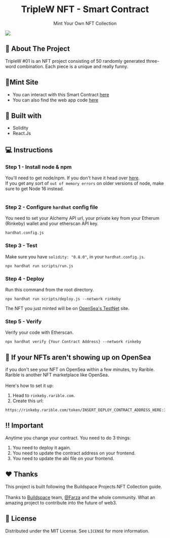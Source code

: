 <h1 align="center">TripleW NFT - Smart Contract</h1>
<p align="center">Mint Your Own NFT Collection</p>

<kbd>
  <img src="https://user-images.githubusercontent.com/70671308/148095467-97dcf02c-6bf0-4742-b1f3-1b0ee7823083.gif">
</kbd>



## 🔖 About The Project
<!-- You know those websites where people are making millions of dollars where users can come and "mint" an NFT? This is basically the project.
Your will let users connect their Ethereum wallet, and mint an NFT to their wallet so they actually own it. They'll even be able to re-sell the NFT on OpenSea. -->
TripleW #01 is an NFT project consisting of 50 randomly generated three-word combination. Each piece is a unique and really funny.

## 💈Mint Site
* You can interact with this Smart Contract <a href="https://triplew-nft.netlify.app/">here</a> <br>
* You can also find the web app code <a href="https://github.com/nedmarafawi/TripleW-NFT-web-app">here</a>

## 🧰 Built with
<ul>
  <li>Solidity</li>
  <li>React.Js</li>
</ul>

## 💻 Instructions 

### Step 1 - Install node & npm
You'll need to get node/npm. If you don't have it head over <a href="https://hardhat.org/tutorial/setting-up-the-environment.html">here</a>.<br>
If you get any sort of ``out of memory errors`` on older versions of node, make sure to get Node 16 instead.<br></br>

### Step 2 - Configure ``hardhat`` config file
You need to set your Alchemy API url, your private key from your Etherum (Rinkeby) wallet and your etherscan API key.
```
hardhat.config.js
```

### Step 3 - Test
Make sure you have ``solidity: "0.8.0"``, in your ``hardhat.config.js``.<br>
```
npx hardhat run scripts/run.js
```

### Step 4 - Deploy
Run this command from the root directory.<br>
```
npx hardhat run scripts/deploy.js --network rinkeby
```
The NFT you just minted will be on <a href="https://testnets.opensea.io/">OpenSea's TestNet</a> site.

### Step 5 - Verify
Verify your code with Etherscan.<br>
```
npx hardhat verify {Your Contract Address} --network rinkeby
```

## 🔎 If your NFTs aren't showing up on OpenSea
if you don't see your NFT on OpenSea within a few minutes, try Rarible. Rarible is another NFT marketplace like OpenSea.<br></br>
Here's how to set it up:<br>
1. Head to ``rinkeby.rarible.com``.
2. Create this url: <br>
```
https://rinkeby.rarible.com/token/INSERT_DEPLOY_CONTRACT_ADDRESS_HERE:INSERT_TOKEN_ID_HERE
```


## ‼️ Important
Anytime you change your contract. You need to do 3 things: <br>
 1. You need to deploy it again.
 2. You need to update the contract address on your frontend.
 3. You need to update the abi file on your frontend.


## ❤️ Thanks
This project is built following the Buildspace Projects NFT Collection guide.<br></br>
Thanks to <a href="https://buildspace.so/">Buildspace</a> team, <a href="https://twitter.com/FarzaTV">@Farza</a> and the whole community. What an amazing project to contribute into the future of web3.

## 📄 License
Distributed under the MIT License. See ``LICENSE`` for more information.
